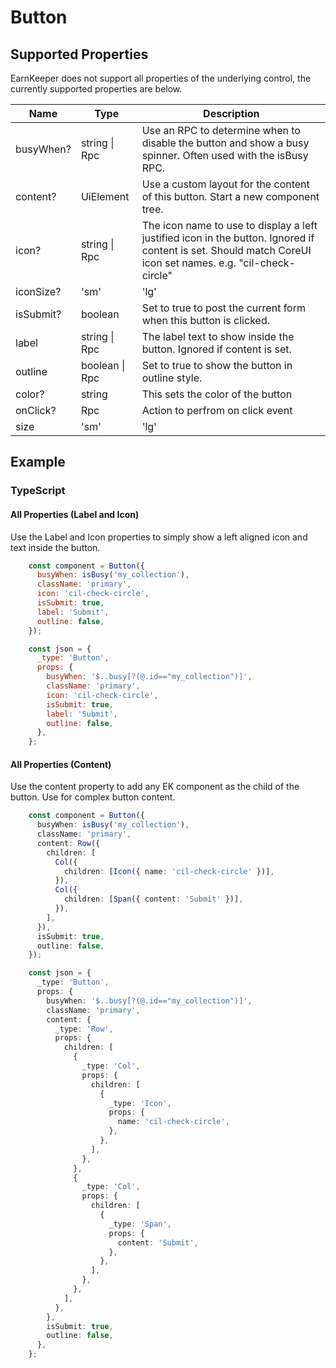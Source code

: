 # Button

## Supported Properties

EarnKeeper does not support all properties of the underlying control, the currently supported properties are below.

| Name      | Type           | Description                                                                                                                                                 |
| --------- | -------------- | ----------------------------------------------------------------------------------------------------------------------------------------------------------- |
| busyWhen? | string \| Rpc  | Use an RPC to determine when to disable the button and show a busy spinner. Often used with the isBusy RPC.                                                 |
| content?  | UiElement      | Use a custom layout for the content of this button. Start a new component tree.                                                                             |
| icon?     | string \| Rpc  | The icon name to use to display a left justified icon in the button. Ignored if content is set. Should match CoreUI icon set names. e.g. "cil-check-circle" |
| iconSize? |'sm' | 'lg' | 'xl' |                                                                  |
| isSubmit? | boolean        | Set to true to post the current form when this button is clicked.                                                                                           |
| label     | string \| Rpc  | The label text to show inside the button. Ignored if content is set.                                                                                        |
| outline   | boolean \| Rpc | Set to true to show the button in outline style.                                                                                                            |
| color?     | string      |   This sets the color of the button                                                      |
| onClick?   | Rpc         |    Action to perfrom on click event                                                     |
| size       | 'sm' | 'lg' |    Size of the button                                                     |
## Example

### TypeScript

#### All Properties (Label and Icon)

Use the Label and Icon properties to simply show a left aligned icon and text inside the button.

```javascript
    const component = Button({
      busyWhen: isBusy('my_collection'),
      className: 'primary',
      icon: 'cil-check-circle',
      isSubmit: true,
      label: 'Submit',
      outline: false,
    });

    const json = {
      _type: 'Button',
      props: {
        busyWhen: '$..busy[?(@.id=="my_collection")]',
        className: 'primary',
        icon: 'cil-check-circle',
        isSubmit: true,
        label: 'Submit',
        outline: false,
      },
    };
```

#### All Properties (Content)

Use the content property to add any EK component as the child of the button. Use for complex button content.

```typescript
    const component = Button({
      busyWhen: isBusy('my_collection'),
      className: 'primary',
      content: Row({
        children: [
          Col({
            children: [Icon({ name: 'cil-check-circle' })],
          }),
          Col({
            children: [Span({ content: 'Submit' })],
          }),
        ],
      }),
      isSubmit: true,
      outline: false,
    });

    const json = {
      _type: 'Button',
      props: {
        busyWhen: '$..busy[?(@.id=="my_collection")]',
        className: 'primary',
        content: {
          _type: 'Row',
          props: {
            children: [
              {
                _type: 'Col',
                props: {
                  children: [
                    {
                      _type: 'Icon',
                      props: {
                        name: 'cil-check-circle',
                      },
                    },
                  ],
                },
              },
              {
                _type: 'Col',
                props: {
                  children: [
                    {
                      _type: 'Span',
                      props: {
                        content: 'Submit',
                      },
                    },
                  ],
                },
              },
            ],
          },
        },
        isSubmit: true,
        outline: false,
      },
    };
```
